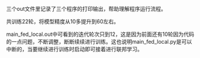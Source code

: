 三个out文件里记录了三个程序的打印输出，帮助理解程序运行流程。

共训练22轮，将模型精度从10多提升到60左右。

main_fed_local.out中可看到的迭代轮次只到12，这是因为前面还有10轮因为代码的一点问题，不断调整，断断续续进行训练。这也说明main_fed_local.py是可以中断的，当要继续进行训练时启动即可接着进行联邦学习。
